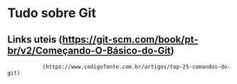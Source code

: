 # Tudo sobre Git
## Links uteis (https://git-scm.com/book/pt-br/v2/Começando-O-Básico-do-Git)
               (https://www.codigofonte.com.br/artigos/top-25-comandos-do-git)
               
